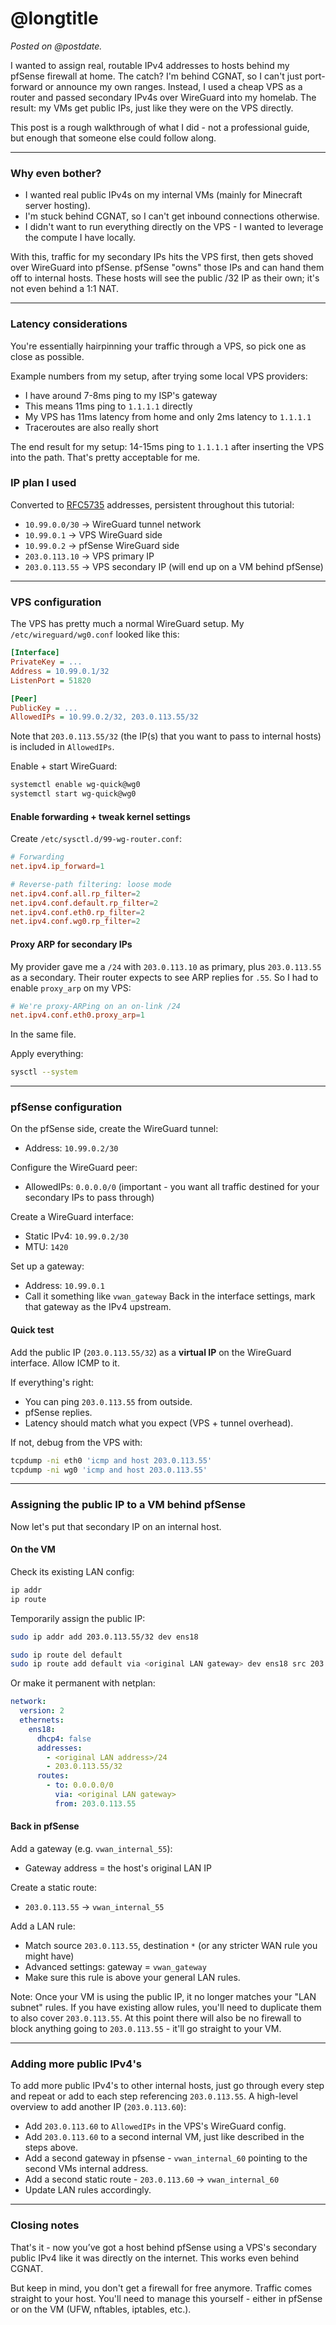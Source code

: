 <!-- title = Routing public IPv4s to local VMs -->
<!-- longtitle = Routing public IPv4s to local VMs, through a VPS & pfSense with WireGuard -->
<!-- postdate = 17th of September 2025 -->
<!-- description = A guide on grabbing cheap IPv4's from VPS providers, and routing them through pfsense directly to your VMs. No 1:1 NAT. -->

# @longtitle

_Posted on @postdate._

I wanted to assign real, routable IPv4 addresses to hosts behind my pfSense firewall at home. The catch? I'm behind CGNAT,
so I can't just port-forward or announce my own ranges. Instead, I used a cheap VPS as a router and passed secondary IPv4s
over WireGuard into my homelab. The result: my VMs get public IPs, just like they were on the VPS directly.

This post is a rough walkthrough of what I did - not a professional guide, but enough that someone else could follow along.

---

### Why even bother?
- I wanted real public IPv4s on my internal VMs (mainly for Minecraft server hosting).
- I'm stuck behind CGNAT, so I can't get inbound connections otherwise.
- I didn't want to run everything directly on the VPS - I wanted to leverage the compute I have locally.

With this, traffic for my secondary IPs hits the VPS first, then gets shoved over WireGuard into pfSense. pfSense "owns"
those IPs and can hand them off to internal hosts. These hosts will see the public /32 IP as their own; it's not even
behind a 1:1 NAT.

---

### Latency considerations

You're essentially hairpinning your traffic through a VPS, so pick one as close as possible.

Example numbers from my setup, after trying some local VPS providers:
- I have around 7-8ms ping to my ISP's gateway
- This means 11ms ping to `1.1.1.1` directly
- My VPS has 11ms latency from home and only 2ms latency to `1.1.1.1`
- Traceroutes are also really short

The end result for my setup: 14-15ms ping to `1.1.1.1` after inserting the VPS into the path.
That's pretty acceptable for me.

### IP plan I used

Converted to [RFC5735](https://datatracker.ietf.org/doc/html/rfc5735) addresses, persistent throughout this tutorial:
- `10.99.0.0/30` -> WireGuard tunnel network
- `10.99.0.1` -> VPS WireGuard side
- `10.99.0.2` -> pfSense WireGuard side
- `203.0.113.10` -> VPS primary IP
- `203.0.113.55` -> VPS secondary IP (will end up on a VM behind pfSense)

---

### VPS configuration

The VPS has pretty much a normal WireGuard setup. My `/etc/wireguard/wg0.conf` looked like this:
```ini
[Interface]
PrivateKey = ...
Address = 10.99.0.1/32
ListenPort = 51820

[Peer]
PublicKey = ...
AllowedIPs = 10.99.0.2/32, 203.0.113.55/32
```
Note that `203.0.113.55/32` (the IP(s) that you want to pass to internal hosts) is included in `AllowedIPs`.

Enable + start WireGuard:
```bash
systemctl enable wg-quick@wg0
systemctl start wg-quick@wg0
```

#### Enable forwarding + tweak kernel settings
Create `/etc/sysctl.d/99-wg-router.conf`:
```conf
# Forwarding
net.ipv4.ip_forward=1

# Reverse-path filtering: loose mode
net.ipv4.conf.all.rp_filter=2
net.ipv4.conf.default.rp_filter=2
net.ipv4.conf.eth0.rp_filter=2
net.ipv4.conf.wg0.rp_filter=2
```

#### Proxy ARP for secondary IPs
My provider gave me a `/24` with `203.0.113.10` as primary, plus `203.0.113.55` as a secondary. Their router expects to
see ARP replies for `.55`. So I had to enable `proxy_arp` on my VPS:
```conf
# We're proxy-ARPing on an on-link /24
net.ipv4.conf.eth0.proxy_arp=1
```
In the same file.

Apply everything:
```bash
sysctl --system
```

---

### pfSense configuration

On the pfSense side, create the WireGuard tunnel:
- Address: `10.99.0.2/30`

Configure the WireGuard peer:
- AllowedIPs: `0.0.0.0/0` (important - you want all traffic destined for your secondary IPs to pass through)

Create a WireGuard interface:
- Static IPv4: `10.99.0.2/30`
- MTU: `1420`

Set up a gateway:
- Address: `10.99.0.1`
- Call it something like `vwan_gateway`
  Back in the interface settings, mark that gateway as the IPv4 upstream.

#### Quick test
Add the public IP (`203.0.113.55/32`) as a **virtual IP** on the WireGuard interface. Allow ICMP to it.

If everything's right:
- You can ping `203.0.113.55` from outside.
- pfSense replies.
- Latency should match what you expect (VPS + tunnel overhead).

If not, debug from the VPS with:
```bash
tcpdump -ni eth0 'icmp and host 203.0.113.55'
tcpdump -ni wg0 'icmp and host 203.0.113.55'
```

---

### Assigning the public IP to a VM behind pfSense

Now let's put that secondary IP on an internal host.

#### On the VM

Check its existing LAN config:
```bash
ip addr
ip route
```

Temporarily assign the public IP:
```bash
sudo ip addr add 203.0.113.55/32 dev ens18

sudo ip route del default
sudo ip route add default via <original LAN gateway> dev ens18 src 203.0.113.55
```

Or make it permanent with netplan:
```yaml
network:
  version: 2
  ethernets:
    ens18:
      dhcp4: false
      addresses:
        - <original LAN address>/24
        - 203.0.113.55/32
      routes:
        - to: 0.0.0.0/0
          via: <original LAN gateway>
          from: 203.0.113.55
```

#### Back in pfSense

Add a gateway (e.g. `vwan_internal_55`):
- Gateway address = the host's original LAN IP

Create a static route:
- `203.0.113.55` → `vwan_internal_55`

Add a LAN rule:
- Match source `203.0.113.55`, destination `*` (or any stricter WAN rule you might have)
- Advanced settings: gateway = `vwan_gateway`
- Make sure this rule is above your general LAN rules.

Note: Once your VM is using the public IP, it no longer matches your "LAN subnet" rules. If you have existing allow rules,
you'll need to duplicate them to also cover `203.0.113.55`. At this point there will also be no firewall to block
anything going to `203.0.113.55` - it'll go straight to your VM.

---

### Adding more public IPv4's

To add more public IPv4's to other internal hosts, just go through every step and repeat or add to each step referencing `203.0.113.55`.
A high-level overview to add another IP (`203.0.113.60`):
- Add `203.0.113.60` to `AllowedIPs` in the VPS's WireGuard config.
- Add `203.0.113.60` to a second internal VM, just like described in the steps above.
- Add a second gateway in pfsense - `vwan_internal_60` pointing to the second VMs internal address.
- Add a second static route - `203.0.113.60` -> `vwan_internal_60`
- Update LAN rules accordingly.

---

### Closing notes

That's it - now you’ve got a host behind pfSense using a VPS's secondary public IPv4 like it was directly on the internet.
This works even behind CGNAT.

But keep in mind, you don't get a firewall for free anymore. Traffic comes straight to your host. You'll need to manage
this yourself - either in pfSense or on the VM (UFW, nftables, iptables, etc.).
